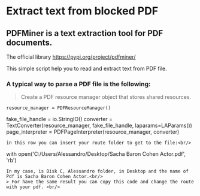# Extract text from blocked PDF

## PDFMiner is a text extraction tool for PDF documents. 
The official library https://pypi.org/project/pdfminer/  

This simple script help you to read and extract text from PDF file.<br/>

### A typical way to parse a PDF file is the following:

> Create a PDF resource manager object that stores shared resources.
```
resource_manager = PDFResourceManager()
```
fake_file_handle = io.StringIO()
converter = TextConverter(resource_manager, fake_file_handle, laparams=LAParams())
page_interpreter = PDFPageInterpreter(resource_manager, converter)
```
in this row you can insert your route folder to get to the file:<br/>
```
with open('C:/Users/Alessandro/Desktop/Sacha Baron Cohen Actor.pdf', 'rb') 
```
In my case, is Disk C, Alessandro folder, in Desktop and the name of Pdf is Sacha Baron Cohen Actor.<br/>
> For have the same result you can copy this code and change the route with your pdf. <br/>
